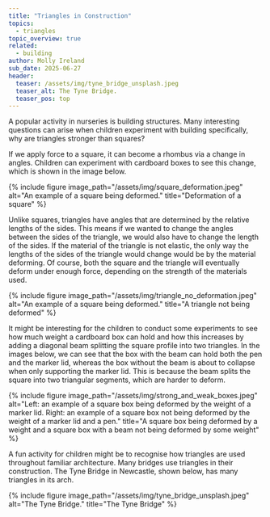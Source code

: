 ```yaml
---
title: "Triangles in Construction"
topics: 
  - triangles
topic_overview: true
related: 
  - building
author: Molly Ireland
sub_date: 2025-06-27
header:
  teaser: /assets/img/tyne_bridge_unsplash.jpeg
  teaser_alt: The Tyne Bridge.
  teaser_pos: top
---
```


A popular activity in nurseries is building structures. Many interesting questions can arise when children experiment with building specifically, why are triangles stronger than squares? 

If we apply force to a square, it can become a rhombus via a change in angles. Children can experiment with cardboard boxes to see this change, which is shown in the image below. 

{% include figure image_path="/assets/img/square_deformation.jpeg" alt="An example of a square being deformed." title="Deformation of a square" %}

Unlike squares, triangles have angles that are determined by the relative lengths of the sides. This means if we wanted to change the angles between the sides of the triangle, we would also have to change the length of the sides. If the material of the triangle is not elastic, the only way the lengths of the sides of the triangle would change would be by the material deforming. Of course, both the square and the triangle will eventually deform under enough force, depending on the strength of the materials used.

{% include figure image_path="/assets/img/triangle_no_deformation.jpeg" alt="An example of a square being deformed." title="A triangle not being deformed" %}

It might be interesting for the children to conduct some experiments to see how much weight a cardboard box can hold and how this increases by adding a diagonal beam splitting the square profile into two triangles. In the images below, we can see that the box with the beam can hold both the pen and the marker lid, whereas the box without the beam is about to collapse when only supporting the marker lid. This is because the beam splits the square into two triangular segments, which are harder to deform. 

{% include figure image_path="/assets/img/strong_and_weak_boxes.jpeg" alt="Left: an example of a square box being deformed by the weight of a marker lid. Right: an example of a square box not being deformed by the weight of a marker lid and a pen." title="A square box being deformed by a weight and a square box with a beam not being deformed by some weight" %}

A fun activity for children might be to recognise how triangles are used throughout familiar architecture. Many bridges use triangles in their construction. The Tyne Bridge in Newcastle, shown below, has many triangles in its arch.

{% include figure image_path="/assets/img/tyne_bridge_unsplash.jpeg" alt="The Tyne Bridge." title="The Tyne Bridge" %}

